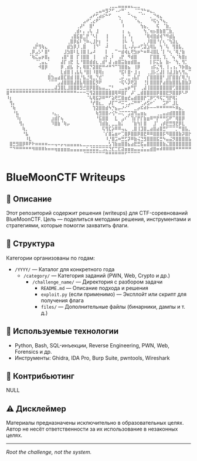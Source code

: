 ```
⠀⠀⠀⠀⠀⠀⠀⠀⠀⠀⠀⠀⠀⠀⠀⠀⠀⠀⠀⠀⠀⠀⠀⠀⠀⠀⠀⠀⠀⠀⠀⠀⢀⣀⣀⣤⣤⣤⣤⣄⣀⣀⠀⠀⠀⠀⠀⠀⠀⠀⠀⠀⠀⠀⠀⠀⠀⠀⠀⠀⠀⠀⠀⠀⠀
⠀⠀⠀⠀⠀⠀⠀⠀⠀⠀⠀⠀⠀⠀⠀⠀⠀⠀⠀⠀⠀⠀⠀⠀⠀⠀⠀⠀⣀⣤⠶⣻⠝⠋⠠⠔⠛⠁⡀⠀⠈⢉⡙⠓⠶⣄⡀⠀⠀⠀⠀⠀⠀⠀⠀⠀⠀⠀⠀⠀⠀⠀⠀⠀⠀
⠀⠀⠀⠀⠀⠀⠀⠀⠀⠀⠀⠀⠀⠀⠀⠀⠀⠀⠀⠀⠀⠀⠀⠀⠀⠀⣠⠞⢋⣴⡮⠓⠋⠀⠀⢄⠀⠀⠉⠢⣄⠀⠈⠁⠀⡀⠙⢶⣄⠀⠀⠀⠀⠀⠀⠀⠀⠀⠀⠀⠀⠀⠀⠀⠀
⠀⠀⠀⠀⠀⠀⠀⠀⠀⠀⠀⠀⠀⠀⠀⠀⠀⠀⠀⠀⠀⠀⠀⠀⣠⠞⢁⣔⠟⠁⠀⠀⠀⠀⠀⠈⡆⠀⠀⠀⠈⢦⡀⠀⠀⠘⢯⢢⠙⢦⡀⠀⠀⠀⠀⠀⠀⠀⠀⠀⠀⠀⠀⠀⠀
⠀⠀⠀⠀⠀⠀⠀⠀⠀⠀⠀⠀⠀⠀⠀⠀⠀⠀⠀⠀⠀⠀⢀⡼⠃⠀⣿⠃⠀⠀⠀⠀⠀⠀⠀⠀⠸⠀⠀⠀⠀⠀⢳⣦⡀⠀⠀⢯⠀⠈⣷⡀⠀⠀⠀⠀⠀⠀⠀⠀⠀⠀⠀⠀⠀
⠀⠀⠀⠀⠀⠀⠀⠀⠀⠀⠀⠀⠀⠀⠀⠀⠀⠀⠀⠀⠀⢀⣾⠆⡄⢠⢧⠀⣸⠀⠀⠀⠀⠀⠀⠀⢰⠀⣄⠀⠀⠀⠀⢳⡈⢶⡦⣿⣷⣿⢉⣷⡀⠀⠀⠀⠀⠀⠀⠀⠀⠀⠀⠀⠀
⠀⠀⠀⠀⠀⠀⠀⠀⠀⠀⠀⠀⠀⠀⠀⠀⠀⠀⠀⠀⢠⣿⣯⣿⣁⡟⠈⠣⡇⠀⠀⢸⠀⠀⠀⠀⢸⡄⠘⡄⠀⠀⠀⠈⢿⢾⣿⣾⢾⠙⠻⣾⣧⠀⠀⠀⠀⠀⠀⠀⠀⠀⠀⠀⠀
⠀⠀⠀⠀⠀⠀⠀⠀⠀⢀⠀⠀⠀⠀⠀⠀⠀⠀⠀⢀⣿⡿⣮⠇⢙⠷⢄⣸⡗⡆⠀⢘⠀⠀⠀⠀⢸⠧⠀⢣⠀⠀⠀⡀⡸⣿⣿⠘⡎⢆⠈⢳⣽⣆⠀⠀⠀⠀⠀⠀⠀⠀⠀⠀⠀
⠀⠀⠀⠀⠀⠀⠀⠀⢠⡟⢻⢷⣄⠀⠀⠀⠀⠀⠀⣾⣳⡿⡸⢀⣿⠀⠀⢸⠙⠁⠀⠼⠀⠀⠀⠀⢸⣇⠠⡼⡤⠴⢋⣽⣱⢿⣧⠀⢳⠈⢧⠀⢻⣿⣧⡀⠀⠀⠀⠀⠀⠀⠀⠀⠀
⠀⠀⠀⠀⠀⠀⠀⢀⡿⣠⡣⠃⣿⠃⠀⠀⠀⠀⣸⣳⣿⠇⣇⢸⣿⢸⣠⠼⠀⠀⠀⡇⠀⡀⠉⠒⣾⢾⣆⢟⣳⡶⠓⠶⠿⢼⣿⣇⠈⡇⠘⢆⠈⢿⡘⣷⠀⠀⠀⠀⠀⠀⠀⠀⠀
⠀⠀⠀⠀⠀⠀⠀⠈⢷⣍⣤⡶⣿⡄⠀⠀⠀⢠⣿⠃⣿⠀⡏⢸⣿⣿⠀⢸⠀⠀⢠⡗⢀⠇⠀⢠⡟⠀⠻⣾⣿⠀⠀⠀⠀⡏⣿⣿⡀⢹⡀⠈⢦⠈⢷⣿⡆⠀⠀⠀⠀⠀⠀⠀⠀
⠀⠀⠀⠀⠀⠀⠀⠀⠀⠈⢁⣤⣄⠁⠀⠀⠀⣼⡏⢰⣟⠀⣇⠘⣿⣿⣾⣾⣆⢀⣾⠃⣼⢠⣶⣿⣭⣷⣶⣾⣿⣤⠀⠀⠀⡇⡯⣍⣧⠀⣷⠄⠈⢳⡀⢻⡁⠀⠀⠀⠀⠀⠀⠀⠀
⠀⠀⠀⠀⠀⠀⠀⠀⠀⠀⠺⣿⡿⠀⠀⠀⠀⡿⢀⣾⣧⠀⡗⡄⢿⣿⡙⣽⣿⣟⠛⠚⠛⠙⠉⢹⣿⣿⣦⠀⢸⡿⠀⠀⠀⢰⡯⣌⢻⡀⢸⢠⢰⡄⠹⡷⣿⣦⣤⠤⣶⡇⠀⠀⠀
⠀⠀⠀⠀⠀⠀⠀⠀⠀⠀⠀⠀⠀⢀⠀⠀⠀⣇⣾⣿⢸⢠⣧⢧⠘⣿⡇⠸⣿⢿⡆⠀⠀⠀⠀⠘⣯⠇⣿⠂⣸⢰⠀⠀⢀⣸⡧⣊⣼⡇⢸⣼⣸⣷⢣⢻⣄⠉⠙⠛⠉⠀⠀⠀⠀
⠀⠀⠀⠀⠀⠀⠀⠀⠀⠀⠀⠀⠀⣿⣳⣤⣴⣿⣏⣿⣾⢸⣿⡘⣧⣘⢿⣀⡙⣞⠁⠀⠀⠀⠀⢀⡬⢀⣉⢠⣧⡏⠀⠀⡎⣿⣿⣿⣿⠃⣸⡏⣿⣿⡎⢿⡘⡆⠀⠀⠀⠀⠀⠀⠀
⠀⠀⠀⠀⠀⠀⠀⠀⠀⠀⠀⠀⠀⠈⠉⠉⣠⣼⣿⣿⣿⣼⣿⣧⢿⣿⣿⣯⡻⠟⠀⠀⠀⠀⠀⠐⢯⠣⡽⢟⣽⠀⠀⢘⡇⣿⣿⣿⡟⣴⣿⣷⣿⣿⣧⣿⣷⡽⠀⠀⠀⠀⠀⠀⠀
⣀⣀⣀⣀⣀⣀⣀⣀⣀⣀⣀⣀⣀⣀⣀⣼⣹⣿⣇⣸⣿⣿⣿⣻⣚⣿⡿⣿⣿⣦⣤⣀⡉⠃⠀⢀⣀⣤⡶⠛⡏⠀⢀⣼⢸⣿⣿⣿⣿⣿⣿⣿⢋⣿⣿⣿⣿⡇⠀⠀⠀⠀⠀⠀⠀
⣿⠛⠛⠛⠛⠛⠛⠛⠛⠛⠛⠛⠛⠛⠛⠛⠛⠛⠛⠛⠛⠛⠒⠒⠒⢭⢻⣽⣿⣿⣿⣿⣿⣿⢿⠿⣿⡏⠀⡼⠁⣀⣾⣿⣿⣿⣿⡿⣿⣿⣟⡻⣿⣿⡿⠣⠟⠀⠀⠀⠀⠀⠀⠀⠀
⠸⡆⠀⠀⠀⠀⠀⠀⠀⠀⠀⠀⠀⠀⠀⠀⠀⠀⠀⠀⠀⠀⠀⠀⠀⠈⢧⢿⣯⡽⠿⠛⠋⣵⢟⣋⣿⣶⣞⣤⣾⣿⣿⡟⢉⡿⢋⠻⢯⡉⢻⡟⢿⡅⠀⠀⠀⠀⠀⠀⠀⠀⠀⠀⠀
⠀⢻⡄⠀⠀⠀⠀⠀⠀⠀⠀⠀⠀⠀⠀⠀⠀⠀⠀⠀⠀⠀⠀⠀⠀⠀⠘⡞⣿⣆⡀⠀⡼⡏⠉⠚⠭⢉⣠⠬⠛⠛⢁⡴⣫⠖⠁⠀⠀⣩⠟⠁⣸⣇⠀⠀⠀⠀⠀⠀⠀⠀⠀⠀⠀
⠀⠈⢷⠀⠀⠀⠀⠀⠀⠀⠀⠀⠀⠀⠀⠀⠀⠀⠀⠀⠀⠀⠀⠀⠀⠀⠀⢹⣽⣿⣿⣾⠳⡙⣦⡤⠜⠊⠁⠀⣀⡴⠯⠾⠗⠒⠒⠛⠛⠛⠛⠛⠓⠿⣦⡀⠀⠀⠀⠀⠀⠀⠀⠀⠀
⠀⠀⠘⣧⠀⠀⠀⠀⠀⠀⠀⠀⠀⠀⠰⣄⡀⠀⠀⠀⠀⠀⠀⠀⠀⠀⠀⠀⢷⣻⣿⣿⠔⢪⠓⠬⢍⠉⣩⣽⢻⣤⣶⣦⠀⠀⠀⢀⣀⣤⣴⣾⣿⣿⣿⣿⠀⠀⠀⠀⠀⠀⠀⠀⠀
⠀⠀⠀⠹⡆⠀⠀⠀⠀⠀⠀⠀⠀⠀⣰⣾⡏⢦⠀⠀⠀⠀⠀⠀⠀⠀⠀⠀⠘⣯⣿⣿⠀⠀⣇⠀⣠⠎⠁⢹⡎⡟⡏⣷⣶⠿⠛⡟⠛⠛⣫⠟⠉⢿⣿⡿⠀⠀⠀⠀⠀⠀⠀⠀⠀
⠀⠀⠀⠀⢻⡄⠀⠀⠀⠀⠀⠀⠀⠀⠹⣿⣷⠈⢷⡤⠀⠀⠀⠀⠀⠀⠀⠀⠀⢹⣾⣷⡀⣀⣀⣷⡅⠀⠀⠈⣷⢳⡇⣿⠀⠀⣸⠁⢠⡾⣟⣛⣻⣟⡿⣇⠀⠀⠀⠀⠀⠀⠀⠀⠀
⠀⠀⠀⠀⠀⢷⡀⠀⠀⠀⠀⠀⠀⠀⠀⠀⠀⠀⠀⠀⠀⠀⠀⠀⠀⠀⠀⠀⠀⠀⢯⢻⣏⡵⠿⠿⢤⣄⠀⢀⣿⢸⣹⣿⣀⣴⣿⣴⣿⣛⠋⠉⠉⡉⠛⣿⣧⡀⠀⠀⠀⠀⠀⠀⠀
⠀⠀⠀⠀⠀⠘⣧⠀⠀⠀⠀⠀⠀⠀⠀⠀⠀⠀⠀⠀⠀⠀⠀⠀⠀⠀⠀⠀⠀⠀⠈⡎⣿⣥⣶⠖⢉⣿⡿⣿⣿⡿⣿⣟⠿⠿⣿⣿⣿⡯⠻⣿⣿⣿⣷⡽⣿⡗⠀⠀⠀⠀⠀⠀⠀
⠀⠀⠀⠀⠀⠀⠸⣇⠀⠀⠀⠀⠀⠀⠀⠀⠀⠀⠀⠀⠀⠀⠀⠀⠀⠀⠀⠀⠀⠀⠀⠸⡘⣿⣩⠶⣛⣋⡽⠿⣷⢬⣙⣻⣿⣿⣿⣯⣛⠳⣤⣬⡻⣿⣿⣿⣿⣧⠀⠀⠀⠀⠀⠀⠀
⠀⣿⣛⣻⣿⡿⠿⠟⠗⠶⠶⠶⠶⠤⠤⢤⠤⡤⢤⣤⣤⣤⣤⣄⣀⣀⣀⣀⣀⣀⣀⣀⣣⢹⣷⣶⣿⣿⣦⣴⣟⣛⣯⣤⣿⣿⣿⣿⣿⣷⣌⣿⣿⣿⣿⣿⣿⣿⣤⣤⣤⣤⣤⣤⣄
⠀⠉⠙⠛⠛⠛⠛⠛⠻⠿⠿⠿⠷⠶⠶⢶⣶⣶⣶⣶⣤⣤⣤⣤⣤⣥⣬⣭⣭⣉⣩⣍⣙⣏⣉⣏⣽⣶⣶⣶⣤⣤⣬⣤⣤⣾⣿⠶⠾⠿⠿⠿⠿⠛⠛⠛⠛⠛⠛⠛⠛⠛⠛⠛⠃
⠀⠀⠀⠀⠀⠀⠀⠀⠀⠀⠀⠀⠀⠀⠀⠀⠀⠀⠀⠀⠀⠀⠀⠀⠈⠉⠉⠉⠉⠉⠉⠛⠛⠛⠛⠛⠛⠋⠉⠉⠉⠉⠀⠀⠀⠀⠀⠀⠀⠀⠀⠀⠀⠀⠀⠀⠀⠀⠀⠀⠀⠀⠀⠀⠀
```

# BlueMoonCTF Writeups

## 📌 Описание
Этот репозиторий содержит решения (writeups) для CTF-соревнований BlueMoonCTF. Цель — поделиться методами решения, инструментами и стратегиями, которые помогли захватить флаги.

## 📁 Структура
Категории организованы по годам:
- `/YYYY/` — Каталог для конкретного года
  - `/category/` — Категория заданий (PWN, Web, Crypto и др.)
    - `/challenge_name/` — Директория с разбором задачи
      - `README.md` — Описание подхода и решения
      - `exploit.py` (если применимо) — Эксплойт или скрипт для получения флага
      - `files/` — Дополнительные файлы (бинарники, дампы и т. д.)

## 🚀 Используемые технологии
- Python, Bash, SQL-инъекции, Reverse Engineering, PWN, Web, Forensics и др.
- Инструменты: Ghidra, IDA Pro, Burp Suite, pwntools, Wireshark

## 🤝 Контрибьютинг
NULL

## ⚠️ Дисклеймер
Материалы предназначены исключительно в образовательных целях. Автор не несёт ответственности за их использование в незаконных целях.

---

*Root the challenge, not the system.*
